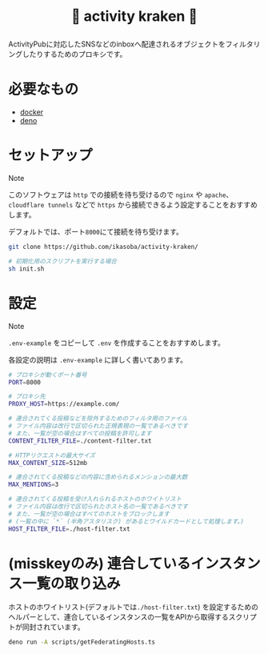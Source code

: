 <h1>
<p align="center">
🐙 activity kraken 🐙
</p>
</h1>

ActivityPubに対応したSNSなどのinboxへ配達されるオブジェクトをフィルタリングしたりするためのプロキシです。

# 必要なもの
- [docker](https://docs.docker.com/engine/install/)
- [deno](https://docs.deno.com/runtime/manual/getting_started/installation)

# セットアップ

> [!NOTE]
> このソフトウェアは `http` での接続を待ち受けるので `nginx` や `apache`、 `cloudflare tunnels` などで `https` から接続できるよう設定することをおすすめします。

デフォルトでは、ポート`8000`にて接続を待ち受けます。

```sh
git clone https://github.com/ikasoba/activity-kraken/

# 初期化用のスクリプトを実行する場合
sh init.sh
```

# 設定

> [!NOTE]
> `.env-example` をコピーして `.env` を作成することをおすすめします。

各設定の説明は `.env-example` に詳しく書いてあります。

```sh
# プロキシが動くポート番号
PORT=8000

# プロキシ先
PROXY_HOST=https://example.com/

# 連合されてくる投稿などを除外するためのフィルタ用のファイル
# ファイル内容は改行で区切られた正規表現の一覧であるべきです
# また、一覧が空の場合はすべての投稿を許可します
CONTENT_FILTER_FILE=./content-filter.txt

# HTTPリクエストの最大サイズ
MAX_CONTENT_SIZE=512mb

# 連合されてくる投稿などの内容に含められるメンションの最大数
MAX_MENTIONS=3

# 連合されてくる投稿を受け入れられるホストのホワイトリスト
# ファイル内容は改行で区切られたホスト名の一覧であるべきです
# また、一覧が空の場合はすべてのホストをブロックします
# (一覧の中に `*` (半角アスタリスク) があるとワイルドカードとして処理します。)
HOST_FILTER_FILE=./host-filter.txt
```

# (misskeyのみ) 連合しているインスタンス一覧の取り込み

ホストのホワイトリスト(デフォルトでは`./host-filter.txt`) を設定するためのヘルパーとして、連合しているインスタンスの一覧をAPIから取得するスクリプトが同封されています。

```sh
deno run -A scripts/getFederatingHosts.ts
```